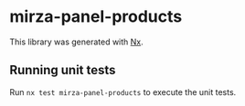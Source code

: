 # mirza-panel-products

This library was generated with [Nx](https://nx.dev).

## Running unit tests

Run `nx test mirza-panel-products` to execute the unit tests.
